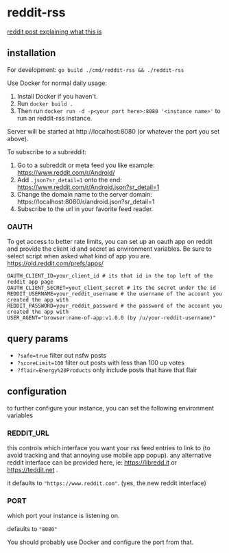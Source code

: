 # reddit-rss

[reddit post explaining what this is](https://www.reddit.com/r/rss/comments/fvg3ed/i_built_a_better_rss_feed_for_reddit/)

## installation

For development: `go build ./cmd/reddit-rss && ./reddit-rss`

Use Docker for normal daily usage: 

1. Install Docker if you haven't.
2. Run `docker build .`
3. Then run `docker run -d -p<your port here>:8080 '<instance name>'` to run an reddit-rss instance.

Server will be started at http://localhost:8080 (or whatever the port you set above).

To subscribe to a subreddit:

1. Go to a subreddit or meta feed you like example: https://www.reddit.com/r/Android/
2. Add `.json?sr_detail=1` onto the end: https://www.reddit.com/r/Android.json?sr_detail=1
4. Change the domain name to the server domain: https://localhost:8080/r/android.json?sr_detail=1
5. Subscribe to the url in your favorite feed reader.

### OAUTH

To get access to better rate limits, you can set up an oauth app on reddit and provide the client id and secret as environment variables.
Be sure to select script when asked what kind of app you are.
<https://old.reddit.com/prefs/apps/>

```
OAUTH_CLIENT_ID=your_client_id # its that id in the top left of the reddit app page
OAUTH_CLIENT_SECRET=yout_client_secret # its the secret under the id
REDDIT_USERNAME=your_reddit_username # the username of the account you created the app with
REDDIT_PASSWORD=your_reddit_password # the password of the account you created the app with
USER_AGENT="browser:name-of-app:v1.0.0 (by /u/your-reddit-username)"
```

## query params

-   `?safe=true` filter out nsfw posts
-   `?scoreLimit=100` filter out posts with less than 100 up votes
-   `?flair=Energy%20Products` only include posts that have that flair

## configuration

to further configure your instance, you can set the following environment variables

### REDDIT_URL

this controls which interface you want your rss feed entries to link to (to avoid tracking and that annoying use mobile app popup). any alternative reddit interface can be provided here, ie: https://libredd.it or https://teddit.net .

it defaults to `"https://www.reddit.com"`. (yes, the new reddit interface)

### PORT

which port your instance is listening on.

defaults to `"8080"`

You should probably use Docker and configure the port from that.
